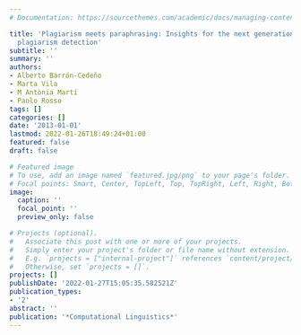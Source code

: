 ```yaml
---
# Documentation: https://sourcethemes.com/academic/docs/managing-content/

title: 'Plagiarism meets paraphrasing: Insights for the next generation in automatic
  plagiarism detection'
subtitle: ''
summary: ''
authors:
- Alberto Barrón-Cedeño
- Marta Vila
- M Antònia Martí
- Paolo Rosso
tags: []
categories: []
date: '2013-01-01'
lastmod: 2022-01-26T18:49:24+01:00
featured: false
draft: false

# Featured image
# To use, add an image named `featured.jpg/png` to your page's folder.
# Focal points: Smart, Center, TopLeft, Top, TopRight, Left, Right, BottomLeft, Bottom, BottomRight.
image:
  caption: ''
  focal_point: ''
  preview_only: false

# Projects (optional).
#   Associate this post with one or more of your projects.
#   Simply enter your project's folder or file name without extension.
#   E.g. `projects = ["internal-project"]` references `content/project/deep-learning/index.md`.
#   Otherwise, set `projects = []`.
projects: []
publishDate: '2022-01-27T15:05:35.582521Z'
publication_types:
- '2'
abstract: ''
publication: '*Computational Linguistics*'
---
```

